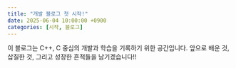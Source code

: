 ```yaml
---
title: "개발 블로그 첫 시작!"
date: 2025-06-04 10:00:00 +0900
categories: [시작, 블로그]
---
```


이 블로그는 C++, C 중심의 개발과 학습을 기록하기 위한 공간입니다.
앞으로 배운 것, 삽질한 것, 그리고 성장한 흔적들을 남기겠습니다!!